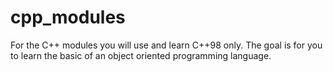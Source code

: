 # cpp_modules

For the C++ modules you will use and learn C++98 only. The goal is for you to learn the basic of an object oriented programming language.